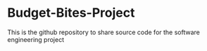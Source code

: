 # Budget-Bites-Project
This is the github repository to share source code for the software engineering project
